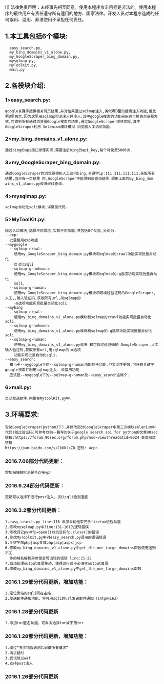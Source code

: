 [!] 法律免责声明：未经事先相互同意，使用本程序攻击目标是非法的。使用本程序的最终用户有责任遵守所有适用的地方、国家法律。开发人员对本程序造成的任何误用、滥用、非法使用不承担任何责任。

1.本工具包括6个模块:
---------
      easy_search.py,
      my_bing_domains_v1_alone.py,
      my_GoogleScraper_bing_domain.py,
      mysqlmap.py,
      MyToolKit.py,
      mail.py

2.各模块介绍:
------------

### 1>easy_search.py:

```
google关键字搜索相关网页结果,并对结果通过sqlmap注入,类似啊D里的搜索注入功能,但比啊D里强大,因为这里用sqlmap检测注入并注入,其中google搜索的功能采用完全模仿浏览器方式,可得到所有通过浏览器Google搜索的结果,通过GoogleScraper模块实现,其中GoogleScraper利用 Selenium模块模拟 浏览器人工访问功能.
```

### 2>my_bing_domains_v1_alone.py:  

```
通过bing的api接口原理实现,需要注册bing的api_key,每个月免费5000次.
```

### 3>my_GoogleScraper_bing_domain.py:

    通过GoogleScraper的浏览器模拟人工访问bing,关键字ip:111.111.111.111,获取所有
    结果,当只有一页结果 时,GoogleScraper不能得到该查询结果,调用上面的my_bing_dom
    ains_v1_alone.py模块继续查询.

### 4>mysqlmap.py:

    sqlmap自动化sqli模块,详情见代码.

### 5>MyToolKit.py:

    综合入口模块,选择不同需求,实现不同功能.共包括8个功能,分别为:
    --exp:
      批量使用exp功能 
    --mygoogle 
      --sqlmap-crawl:
        使用my_GoogleScraper_bing_domain.py模块和sqlmap的crawl功能实现批量自动化
        自动化sqli
      --sqlmap-g-nohuman:
        使用my_GoogleScraper_bing_domain.py模块和sqlmap的-g选项功能实现批量自动化
        sqli.
      --sqlmap-g-human:
        使用my_GoogleScraper_bing_domain.py模块和可绕过验证码的GoogleScraper,人工,,输入验证码,获取所有url,用sqlmap的
        -m选项功能实现批量自动化sqli.
    --mybing
      --sqlmap-crawl:
        使用my_bing_domains_v1_alone.py模块和sqlmap的crawl功能实现批量自动化sqli.
      --sqlmap-g-nohuman:
        使用my_bing_domains_v1_alone.py模块和sqlmap的-g选项功能实现批量自动化sqli
      --sqlmap-g-human:
        使用my_bing_domains_v1_alone.py模块 和可绕过验证码的 GoogleScraper,人工输入验证码,获取所有url,用sqlmap的-m选项
        功能实现批量自动化sqli.
    --easy_search:
      相当于--mygoogle下的--sqlmap-g-human功能的子功能,但灵活性更强,可任意关键字google搜索并利用sqlmap注入. 最常用功能
      应该是--mygoogle下的--sqlmap-g-human及--easy_search这两个.

### 6>mail.py:

    自动发送邮件,内嵌在MytoolKit.py中.

3.环境要求: 
------------
    安装GoogleScraper(python3下),并修改部分GoogleScraper中第三方模块selenium中代码(绕过验证码)可参考以前一篇写的关于google search api for python的文章90sec
    链接:https://forum.90sec.org/forum.php?mod=viewthread&tid=9024 百度网盘链接
    https://pan.baidu.com/s/1kUklzZD 密码: 4cpn


### 2016.7.06部分代码更新：

    增加扫描前检测是否连接vpn
    
### 2016.6.24部分代码更新：

    更新可以选择不进行post注入，加快sqli检测速度

### 2016.3.2部分代码更新：

    1.easy_search.py line:116 添加自动结束冗余firefox进程功能 
    2.修改mysqlmap.py中line:131-161的逻辑错误 
    3.修改其它py中fp=open()以后没有fp.close()的错误 
    4.修改MyToolKit.py中对easy_search.py调用的逻辑错误 
    5.关键字由php|asp变成php|asp|aspx|jsp 
    6.修改my_bing_domains_v1_alone.py中get_the_one_targe_domains函数使用遇到不工
      作的域名解析异常使全局出错的错误 line:21-22
    7.自动处理output目录移动，使得运行前不必清空output目录
    8.修改my_bing_domains_v1_alone.py中get_the_one_targe_domains函数
    
### 2016.1.29部分代码更新，增加功能：

    1.定位旁站的sqli所在主站
    2.发送邮件通知功能，将可用sqli的url发送邮件通知（smtp用163）
    
### 2016.1.28部分代码更新

    1.添加tor匿名功能，可自由选择tor或不用tor

### 2016.1.28部分代码更新，增加功能：

    1.绕过“多次错误访问后屏蔽所有请求”
    2.请求延时
    3.尝试绕过waf
    4.支持post注入
    
### 2016.1.26部分代码更新

